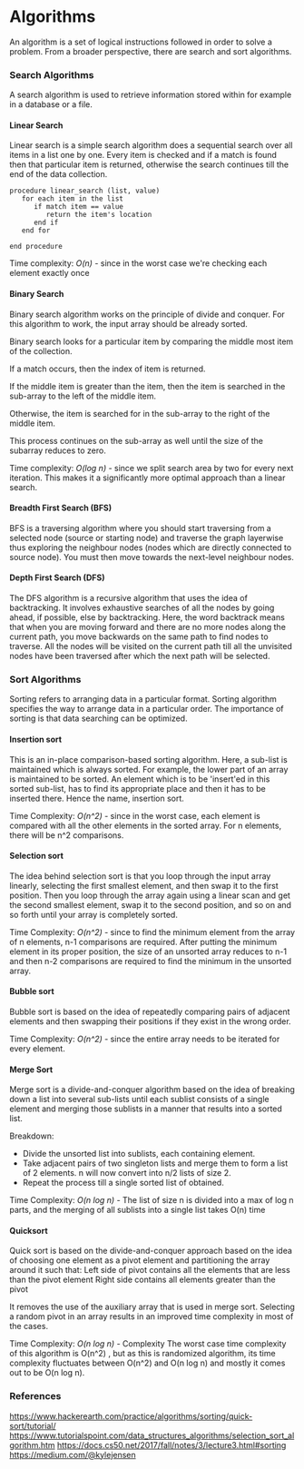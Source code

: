 # Algorithms

An algorithm is a set of logical instructions followed in order to solve a problem. From a broader perspective, there are search and sort algorithms.

### Search Algorithms

A search algorithm is used to retrieve information stored within for example in a database or a file.

#### Linear Search

Linear search is a simple search algorithm does a sequential search over all items in a list one by one. Every item is checked and if a match is found then that particular item is returned, otherwise the search continues till the end of the data collection.

```
procedure linear_search (list, value)
   for each item in the list
      if match item == value
         return the item's location
      end if
   end for

end procedure
```

Time complexity: _O(n)_ - since in the worst case we're checking each element exactly once

#### Binary Search

Binary search algorithm works on the principle of divide and conquer. For this algorithm to work, the input array should be already sorted.

Binary search looks for a particular item by comparing the middle most item of the collection.

If a match occurs, then the index of item is returned.

If the middle item is greater than the item, then the item is
searched in the sub-array to the left of the middle item.

Otherwise, the item is searched for in the sub-array to the right of the middle item.

This process continues on the sub-array as well until the size of the subarray reduces to zero.

Time complexity: _O(log n)_ - since we split search area by two for every next iteration. This makes it a significantly more optimal approach than a linear search.

#### Breadth First Search (BFS)

BFS is a traversing algorithm where you should start traversing from a selected node (source or starting node) and traverse the graph layerwise thus exploring the neighbour nodes (nodes which are directly connected to source node). You must then move towards the next-level neighbour nodes.

#### Depth First Search (DFS)

The DFS algorithm is a recursive algorithm that uses the idea of backtracking. It involves exhaustive searches of all the nodes by going ahead, if possible, else by backtracking.
Here, the word backtrack means that when you are moving forward and there are no more nodes along the current path, you move backwards on the same path to find nodes to traverse. All the nodes will be visited on the current path till all the unvisited nodes have been traversed after which the next path will be selected.

### Sort Algorithms

Sorting refers to arranging data in a particular format. Sorting algorithm specifies the way to arrange data in a particular order. The importance of sorting is that data searching can be optimized.

#### Insertion sort

This is an in-place comparison-based sorting algorithm. Here, a sub-list is maintained which is always sorted. For example, the lower part of an array is maintained to be sorted. An element which is to be 'insert'ed in this sorted sub-list, has to find its appropriate place and then it has to be inserted there. Hence the name, insertion sort.

Time Complexity: _O(n^2)_ - since in the worst case, each element is compared with all the other elements in the sorted array. For n elements, there will be n^2 comparisons.

#### Selection sort

The idea behind selection sort is that you loop through the input array linearly, selecting the first smallest element, and then swap it to the first position. Then you loop through the array again using a linear scan and get the second smallest element, swap it to the second position, and so on and so forth until your array is completely sorted.

Time Complexity: _O(n^2)_ - since to find the minimum element from the array of n elements, n-1 comparisons are required. After putting the minimum element in its proper position, the size of an unsorted array reduces to n-1 and then n-2 comparisons are required to find the minimum in the unsorted array.

#### Bubble sort

Bubble sort is based on the idea of repeatedly comparing pairs of adjacent elements and then swapping their positions if they exist in the wrong order.

Time Complexity: _O(n^2)_ - since the entire array needs to be iterated for every element.

#### Merge Sort

Merge sort is a divide-and-conquer algorithm based on the idea of breaking down a list into several sub-lists until each sublist consists of a single element and merging those sublists in a manner that results into a sorted list.

Breakdown:

- Divide the unsorted list into sublists, each containing element.
- Take adjacent pairs of two singleton lists and merge them to form a list of 2 elements. n will now convert into n/2 lists of size 2.
- Repeat the process till a single sorted list of obtained.

Time Complexity: _O(n log n)_ - The list of size n is divided into a max of log n parts, and the merging of all sublists into a single list takes O(n) time

#### Quicksort

Quick sort is based on the divide-and-conquer approach based on the idea of choosing one element as a pivot element and partitioning the array around it such that: Left side of pivot contains all the elements that are less than the pivot element Right side contains all elements greater than the pivot

It removes the use of the auxiliary array that is used in merge sort. Selecting a random pivot in an array results in an improved time complexity in most of the cases.

Time Complexity: _O(n log n)_ - Complexity The worst case time complexity of this algorithm is O(n^2) , but as this is randomized algorithm, its time complexity fluctuates between O(n^2) and O(n log n) and mostly it comes out to be O(n log n).

### References
https://www.hackerearth.com/practice/algorithms/sorting/quick-sort/tutorial/
https://www.tutorialspoint.com/data_structures_algorithms/selection_sort_algorithm.htm
https://docs.cs50.net/2017/fall/notes/3/lecture3.html#sorting
https://medium.com/@kylejensen
